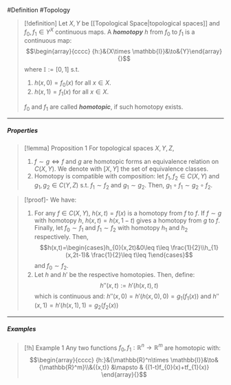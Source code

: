 #Definition #Topology 

> [!definition]
> Let $X,Y$ be [[Topological Space|topological spaces]] and $f_{0},f_{1}\in Y^X$ continuous maps. A ***homotopy*** $h$ from $f_{0}$ to $f_{1}$ is a continuous map: $$\begin{array}{cccc} {h:}&{X\times \mathbb{I}}&\to&{Y}\end{array}{}$$where $\mathbb{I}:=[0,1]$ s.t. 
> 1. $h(x,0)=f_{0}(x)$ for all $x\in X$.
> 2. $h(x,1)=f_{1}(x)$ for all $x\in X$.
> 
> $f_{0}$ and $f_{1}$ are called ***homotopic***, if such homotopy exists.
---
##### Properties
> [!lemma] Proposition 1
> For topological spaces $X,Y,Z$, 
> 1. $f\sim g \iff f$ and $g$ are homotopic forms an equivalence relation on $C(X,Y)$. We denote with $[X,Y]$ the set of equivalence classes. 
> 2. Homotopy is compatible with composition: let $f_{1},f_{2}\in C(X,Y)$ and $g_{1},g_{2}\in C(Y,Z)$ s.t. $f_{1}\sim f_{2}$ and $g_{1}\sim g_{2}$. Then, $g_1\circ f_{1} \sim g_{2}\circ f_{2}$.

> [!proof]-
> We have:
> 1. For any $f\in C(X,Y)$, $h(x,t)=f(x)$ is a homotopy from $f$ to $f$. If $f\sim g$ with homotopy $h$, $h(x,t)=h(x,1-t)$ gives a homotopy from $g$ to $f$. Finally, let $f_{0}\sim f_{1}$ and $f_{1}\sim f_{2}$ with homotopy $h_{1}$ and $h_{2}$ respectively. Then, $$h(x,t)=\begin{cases}h_{0}(x,2t)&0\leq t\leq \frac{1}{2}\\h_{1}(x,2t-1)& \frac{1}{2}\leq t\leq 1\end{cases}$$and $f_{0}\sim f_{2}$.
> 2. Let $h$ and $h'$ be the respective homotopies. Then, define: $$h''(x,t):=h'(h(x,t),t)$$which is continuous and: $h''(x,0)=h'(h(x,0),0)=g_{1}(f_{1}(x))$ and $h''(x,1)=h'(h(x,1),1)=g_{2}(f_{2}(x))$
---
##### Examples
> [!h] Example 1
> Any two functions $f_{0},f_{1}:\mathbb{R}^n\to \mathbb{R}^m$ are homotopic with: $$\begin{array}{cccc} {h:}&{\mathbb{R}^n\times \mathbb{I}}&\to&{\mathbb{R}^m}\\&{(x,t)} &\mapsto & {(1-t)f_{0}(x)+tf_{1}(x)} \end{array}{}$$